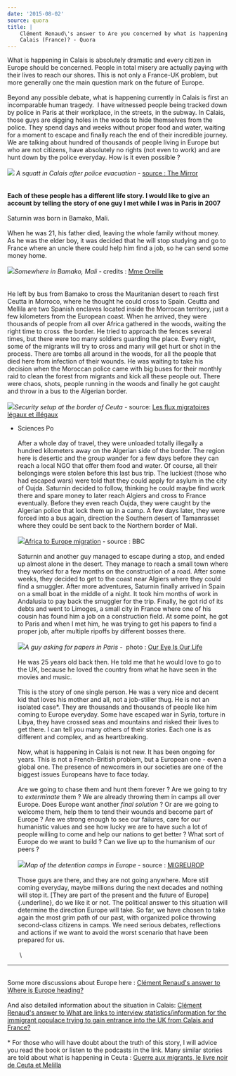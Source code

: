 ```yaml
---
date: '2015-08-02'
source: quora
title: |
    Clément Renaud\'s answer to Are you concerned by what is happening in
    Calais (France)? - Quora
---
```


What is happening in Calais is absolutely dramatic and every citizen in
Europe should be concerned. People in total misery are actually paying
with their lives to reach our shores. This is not only a France-UK
problem, but more generally one the main question mark on the future of
Europe.\
\
Beyond any possible debate, what is happening currently in Calais is
first an incomparable human tragedy.  I have witnessed people being
tracked down by police in Paris at their workplace, in the streets, in
the subway. In Calais, those guys are digging holes in the woods to hide
themselves from the police. They spend days and weeks without proper
food and water, waiting for a moment to escape and finally reach the end
of their incredible journey. We are talking about hundred of thousands
of people living in Europe but who are not citizens, have absolutely no
rights (not even to work) and are hunt down by the police everyday. How
is it even possible ?\
\
![](./img/main-qimg-7c05630920d96aeb896f15d187e3daf7.png) *A squatt in Calais
after police evacuation* - [source : The
Mirror](http://www.mirror.co.uk/news/world-news/rubbish-mountains-left-behind-2000-5438859)\
\
\
**Each of these people has a different life story. I would like to give
an account by telling the story of one guy I met while I was in Paris in
2007**\
 \
Saturnin was born in Bamako, Mali.\
\
When he was 21, his father died, leaving the whole family without money.
As he was the elder boy, it was decided that he will stop studying and
go to France where an uncle there could help him find a job, so he can
send some money home.\
 \
![](./img/main-qimg-bf76d3b81878a081198cf2df2bbea6ab-c.png)*Somewhere in
Bamako, Mali -* credits : [Mme
Oreille](http://www.madame-oreille.com/blog/index.php/mali-episode-8-retour-a-bamako-fin-des-vacances/)\
\
\
He left by bus from Bamako to cross the Mauritanian desert to reach
first Ceutta in Morroco, where he thought he could cross to Spain.
Ceutta and Mellila are two Spanish enclaves located inside the Morrocan
territory, just a few kilometers from the European coast. When he
arrived, they were thousands of people from all over Africa gathered in
the woods, waiting the right time to cross  the border. He tried to
approach the fences several times, but there were too many soldiers
guarding the place. Every night, some of the migrants will try to cross
and many will get hurt or shot in the process. There are tombs all
around in the woods, for all the people that died here from infection of
their wounds. He was waiting to take his decision when the Moroccan
police came with big buses for their monthly raid to clean the forest
from migrants and kick all these people out. There were chaos, shots,
people running in the woods and finally he got caught and throw in a bus
to the Algerian border.\
\
![](./img/main-qimg-92873cd304290af7ddab6140e6437943-c.png)*Security setup at
the border of Ceuta -* source: [Les flux migratoires légaux et
illégaux](http://ceriscope.sciences-po.fr/content/part4/les-flux-migratoires-legaux-et-illegaux)
- Sciences Po\
\
After a whole day of travel, they were unloaded totally illegally a
hundred kilometers away on the Algerian side of the border. The region
here is desertic and the group wander for a few days before they can
reach a local NGO that offer them food and water. Of course, all their
belongings were stolen before this last bus trip. The luckiest (those
who had escaped wars) were told that they could apply for asylum in the
city of Oujda. Saturnin decided to follow, thinking he could maybe find
work there and spare money to later reach Algiers and cross to France
eventually. Before they even reach Oujda, they were caught by the
Algerian police that lock them up in a camp. A few days later, they were
forced into a bus again, direction the Southern desert of Tamanrasset
where they could be sent back to the Northern border of Mali.\
\
![](./img/main-qimg-3969d8e1ce2fa9b86c310a41fdc0f13c.png)[Africa to Europe
migration](http://news.bbc.co.uk/2/hi/europe/6228236.stm) - source :
BBC\
\
Saturnin and another guy managed to escape during a stop, and ended up
almost alone in the desert. They manage to reach a small town where they
worked for a few months on the construction of a road. After some weeks,
they decided to get to the coast near Algiers where they could find a
smuggler. After more adventures, Saturnin finally arrived in Spain on a
small boat in the middle of a night. It took him months of work in
Andalusia to pay back the smuggler for the trip. Finally, he got rid of
its debts and went to Limoges, a small city in France where one of his
cousin has found him a job on a construction field. At some point, he
got to Paris and when I met him, he was trying to get his papers to find
a proper job, after multiple ripoffs by different bosses there.\
\
![](./img/main-qimg-b6818a88ecf59e7c1522e4600d0ab1e9-c.png)*A guy asking for
papers in Paris -*  photo : [Our Eye Is Our
Life](http://www.oureyeislife.com/?p=568)\
\
He was 25 years old back then. He told me that he would love to go to
the UK, because he loved the country from what he have seen in the
movies and music.\
\
This is the story of one single person. He was a very nice and decent
kid that loves his mother and all, not a job-stiller thug. He is not an
isolated case\*. They are thousands and thousands of people like him
coming to Europe everyday. Some have escaped war in Syria, torture in
Libya, they have crossed seas and mountains and risked their lives to
get there. I can tell you many others of their stories. Each one is as
different and complex, and as heartbreaking.\
\
Now, what is happening in Calais is not new. It has been ongoing for
years. This is not a French-British problem, but a European one - even a
global one. The presence of newcomers in our societies are one of the
biggest issues Europeans have to face today.\
\
Are we going to chase them and hunt them forever ? Are we going to try
to *exterminate* them ? We are already throwing them in camps all over
Europe. Does Europe want another *final solution* ? Or are we going to
welcome them, help them to tend their wounds and become part of Europe ?
Are we strong enough to see our failures, care for our humanistic values
and see how lucky we are to have such a lot of people willing to come
and help our nations to get better ? What sort of Europe do we want to
build ? Can we live up to the humanism of our peers ?\
\
![](./img/main-qimg-3dcaa24c64a8808e2c8357352431f460-c.png)*Map of the
detention camps in Europe* - source :
[MIGREUROP](http://www.migreurop.org/article2224.html?lang=en)\
\
Those guys are there, and they are not going anywhere. More still coming
everyday, maybe millions during the next decades and nothing will stop
it. [They are part of the present and the future of Europe]{.underline},
do we like it or not. The political answer to this situation will
determine the direction Europe will take. So far, we have chosen to take
again the most grim path of our past, with organized police throwing
second-class citizens in camps. We need serious debates, reflections and
actions if we want to avoid the worst scenario that have been prepared
for us.\
\
 \

------------------------------------------------------------------------

\
Some more discussions about Europe here : [Clément Renaud\'s answer to
Where is Europe
heading?](http://quora.com/Where-is-Europe-heading/answer/Cl%C3%A9ment-Renaud)\
\
And also detailed information about the situation in Calais: [Clément
Renaud\'s answer to What are links to interview statistics/information
for the immigrant populace trying to gain entrance into the UK from
Calais and
France?](http://quora.com/What-are-links-to-interview-statistics-information-for-the-immigrant-populace-trying-to-gain-entrance-into-the-UK-from-Calais-and-France/answer/Cl%C3%A9ment-Renaud)\
\
\* For those who will have doubt about the truth of this story, I will
advice you read the book or listen to the podcasts in the link. Many
similar stories are told about what is happening in Ceuta : [Guerre aux
migrants, le livre noir de Ceuta et
Melilla](http://www.franceculture.fr/oeuvre-guerre-aux-migrants-le-livre-noir-de-ceuta-et-melilla-de-collectif.html)
